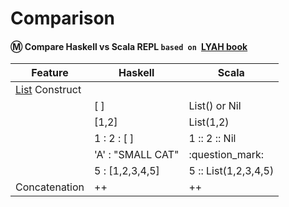 # Comparison

#### :m: Compare Haskell vs Scala REPL `based on `[LYAH book](http://learnyouahaskell.com/)

| Feature         | Haskell      | Scala         |
|-----------------|--------------|---------------|
| [List](https://en.wikipedia.org/wiki/List_(abstract_data_type)) Construct  |              |               |
|                 | [ ]          | List() or Nil |
|                 | [1,2]        | List(1,2)     |
|                 | 1 : 2 : [ ]  | 1 :: 2 :: Nil |
|                 | 'A' : "SMALL CAT" |  :question_mark:               |
|                 | 5 : [1,2,3,4,5]   | 5 :: List(1,2,3,4,5) | 
| Concatenation   |  ++          |  ++           |


